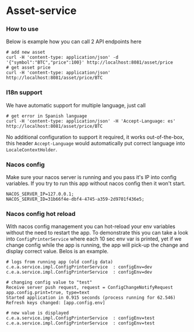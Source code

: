 # Asset-service

### How to use
Below is example how you can call 2 API endpoints here
```shell
# add new asset
curl -H 'content-type: application/json' -d '{"symbol":"BTC","price":100}' http://localhost:8081/asset/price
# get asset price
curl -H 'content-type: application/json' http://localhost:8081/asset/price/BTC
```

### I18n support
We have automatic support for multiple language, just call
```shell
# get error in Spanish language
curl -H 'content-type: application/json' -H 'Accept-Language: es' http://localhost:8081/asset/price/BTC
```
No additional configuration to support it required, it works out-of-the-box, this header `Accept-Language` would automatically put correct language into `LocaleContextHolder`.

### Nacos config
Make sure your nacos server is running and you pass it's IP into config variables. If you try to run
this app without nacos config then it won't start.
```
NACOS_SERVER_IP=127.0.0.1;
NACOS_SERVER_ID=31b66f4e-dbf4-4745-a359-2d9701f436e5;
```

### Nacos config hot reload
With nacos config management you can hot-reload your env variables without the need to restart the app.
To demonstrate this you can take a look into `ConfigPrinterService` where each 10 sec env var is printed, yet if we change config while the app is running, the app will pick-up the change and display correct value. Belos is an example.
```
# logs from running app (old config data)
c.e.a.service.impl.ConfigPrinterService  : configEnv=dev
c.e.a.service.impl.ConfigPrinterService  : configEnv=dev

# changing config value to "test"
Receive server push request, request = ConfigChangeNotifyRequest
app.config.print=true, type=text
Started application in 0.915 seconds (process running for 62.546)
Refresh keys changed: [app.config.env]

# new value is displayed
c.e.a.service.impl.ConfigPrinterService  : configEnv=test
c.e.a.service.impl.ConfigPrinterService  : configEnv=test
```